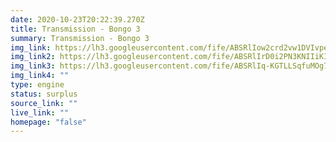 ```yaml
---
date: 2020-10-23T20:22:39.270Z
title: Transmission - Bongo 3
summary: Transmission - Bongo 3
img_link: https://lh3.googleusercontent.com/fife/ABSRlIow2crd2vw1DVIvpehOOLmIlkyOAn6kB4BwpS6ugwzsfWFExBMlGKhVzKXd-BG7naiVwGLEJC-oHkBa3bksp4yzQJuMAmPh8grA_Gu9L1nr_aPM3z_-7uX1qycg-1RnsNCh6RSueDgROd_oenBH_4C_CXJPR_Z0TiivIVprNiWkdFTGGZK5v6tYTVcHazrRly4YBjbr5KkR3ovcvjl6z-1K1KE5hP5LNKc7SRxOIgwarq4OuMj7FE5PmL06EArWZoumkWNniQclo1aBAkG2FWqfXdYLhAacNXCQKazACwR-fTYhOHheNo3TYCc6WpsavmH6PPuG7eC7ohyBdoPTaPBJlGuY5LxQY1J7ouw9IuN5evrvdrEECyRNOW3vsR_xhb6Kdq5vdJvgqZYOzYLivm6TvAqwCMTmVpYOD1RXc8eAcaop8J8wlKCVaTgi8wWLbt6ZvxIRSuX68iST5qFGJfS0GuRUSYv3m3dErdYq_w0L3Y8uNIpmhM8ktpy6DPWklSZJzjZzPXXfT0YFTF8Dtf_QpZfv60XOKEjcP40Bh8FWSQVkN0IieU1WIlfjfYOJqISUWmIxM9sjEmqNYlZgqi24ZJc4KJyapnF51Hst-UQo_XUeQ3SjRlRpCERwBTunUo3lCsNXks5bXgS-_NN9ePDLmC-ajVQ424gm4nSLicwBZ3l9CnY4jcDlBdWlFGJL2q6RWpXg6GViKO1NOTP_eOmkedLw8EYYuw=w656-h666-ft
img_link2: https://lh3.googleusercontent.com/fife/ABSRlIrD0i2PN3KNIIiKImCoIOC5WKy7A1sAk17UPNms1zqXb23QDbno6n3cieMcPITncENbfeyB9c5ew13TZ38KeztGoUmjyyOe-qHfl25Tg4VSGTBAjINGcJH5w9c2bUgTCQ6eKfGptSKGn18Wpg4BMu7xYRu6KAHTEd5kBS6MFi5fE0mQe0xbdKdsaWNEmR2RfQuwb4WG31IGc5DcpT3DWHQ-cwuoPF3AeD82gHakCoIU2gjkTcHdOuapO9ZJ8jz1KRG6bzveUt2HBrhti0bvrMzfbPi5ONQ3q9E_dkErbAQtyDi6hc7OWUnSCewmBHj70yWPggDu7NG2urC_nL5kle3h737LpGqUzH--35zPXWNrrU7UiYIz2aTx7o_c08cLev0dfP0OVyuZt8gUFtM5FqUTxOH1ie1xlA40FojpLVlIDKkeXNgaIjtdgN2IHBuxYgfNhwq3PBi-Ij48zZr2DBENxKqH8faoLia__m_w01NBW-fd65Bh_nEU4HHrvxPgrMVAeoWcvSfj1I8_pRiv6rSSuj2uzhAB-wxYhvCHvs5s9Mqk35nMl6b7fagz4z_o5d8nsQfItBMZ2MhtLfYEwaLDu_7b_-mwTPxLx9VZADCoZu1QGGgtG6AXM1iFFcjpiWTT7bKN07W4SheLQRcL-2BzZwk6fpd9iu6w1wHk_XkvbvhqC-6rgG-JewCa0gfP59n13u-PD2fHQM0BfJ-QaZijH_BYlQJPtg=w656-h666-ft
img_link3: https://lh3.googleusercontent.com/fife/ABSRlIq-KGTLLSqfuMOg77QEBBtWHEncGTj50JVcUmso3wgoG9H42yH-U-t_PX0RUOUTLdu42PwrC0KjMXp3eviDkql5TH1WObh6VERIT8o45CQkdDhsKEyqFDyArJOq4IQ_K5084NDUqA2sPN8FDqeqWuvpK6FAeZGHF-gA2h7dJRU9-rGs1kWJrrSLxwWjeGJySIDa1VwB168XzqgHO7nSFIL2QSPK3vNDoAaadlGihI_ilqChUVvpdEMHsPo2sR_7pQQYIRtv1uefSGi4Bj08bX2RgvO9nvU2bugDmG-MudEBd1DFo6pZFhsopM9nZzvc93NQjd9AkVZNU4D0zwqMLKyUiWuzyktVYr3WRKAoq1zb00Bc-f-Qmlidbh7HBDfRzEl_7iwi64A1UXUhW1waguQFg6_8KE-EZm4BxFZbCnsIQgHoA7A0iNGwl28i78F6Fpc96thgKmmz9WxmgA42fRjjQkJCez4RozWkLAQ166Y89YMUa80U-fDa-MCb9EGjw-y4x6cNq0oJpDesMGnC3PjwPjraoLNxuxTe6boGYzNiNtan4lA-Y7iCemMNrEVu9Z7EUqFMDcW7DIf5lKM8xMwpop8adtTdm7jkOI-K_tWntwTBXLFqajBzpRgv5nJDmQba61Wjhi270x1j59xyxJ_AwrK934S-0cieZYFklt-GIXKO6no0zDHdnDPMB5052OdYn8OSfPHO9LxUsPYj9FvpqNrDyAbpzg=w656-h666-ft
img_link4: ""
type: engine
status: surplus
source_link: ""
live_link: ""
homepage: "false"
---
```

